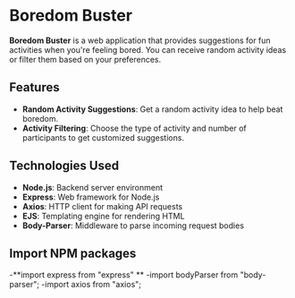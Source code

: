 # Boredom Buster

**Boredom Buster** is a web application that provides suggestions for fun activities when you're feeling bored. You can receive random activity ideas or filter them based on your preferences.

## Features

- **Random Activity Suggestions**: Get a random activity idea to help beat boredom.
- **Activity Filtering**: Choose the type of activity and number of participants to get customized suggestions.

## Technologies Used

- **Node.js**: Backend server environment
- **Express**: Web framework for Node.js
- **Axios**: HTTP client for making API requests
- **EJS**: Templating engine for rendering HTML
- **Body-Parser**: Middleware to parse incoming request bodies

## Import NPM packages

-**import express from "express" **
-import bodyParser from "body-parser";
-import axios from "axios";
